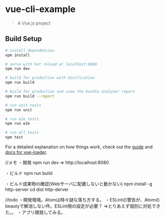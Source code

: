 # vue-cli-example

> A Vue.js project

## Build Setup

``` bash
# install dependencies
npm install

# serve with hot reload at localhost:8080
npm run dev

# build for production with minification
npm run build

# build for production and view the bundle analyzer report
npm run build --report

# run unit tests
npm run unit

# run e2e tests
npm run e2e

# run all tests
npm test
```

For a detailed explanation on how things work, check out the [guide](http://vuejs-templates.github.io/webpack/) and [docs for vue-loader](http://vuejs.github.io/vue-loader).

//メモ
・開発
  npm run dev ⇒ http://localhost:8080

・ビルド
  npm run build

・ビルド成果物の確認(Webサーバに配置しないと動かない)
  npm install -g http-server
  cd dist
  http-derver

//todo
・開発環境。Atomは時々謎な落ち方する。
・ESLintの警告が、Atomのbeautyで解消しない件。ESLint側の設定が必要？
   ⇒とりあえず個別に対処できた。。
・アプリ開発してみる。
